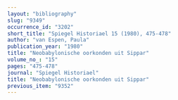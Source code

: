 ```yaml
---
layout: "bibliography"
slug: "9349"
occurrence_id: "3202"
short_title: "Spiegel Historiael 15 (1980), 475-478"
author: "van Espen, Paula"
publication_year: "1980"
title: "Neobabylonische oorkonden uit Sippar"
volume_no_: "15"
pages: "475-478"
journal: "Spiegel Historiael"
title: "Neobabylonische oorkonden uit Sippar"
previous_item: "9352"
---
```

